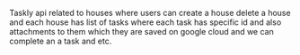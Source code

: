 Taskly api related to houses where users can create a house delete a house and each house has list of tasks where each task has specific id and also attachments to them which they are saved on google cloud and we can complete an a task and etc.
